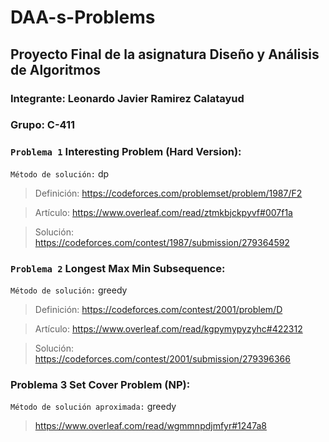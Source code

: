 # DAA-s-Problems
## Proyecto Final de la asignatura Diseño y Análisis de Algoritmos

### Integrante: Leonardo Javier Ramirez Calatayud
### Grupo: C-411

### `Problema 1` Interesting Problem (Hard Version):

`Método de solución:` dp
>Definición: https://codeforces.com/problemset/problem/1987/F2

>Artículo: https://www.overleaf.com/read/ztmkbjckpyvf#007f1a 

>Solución: https://codeforces.com/contest/1987/submission/279364592
### `Problema 2` Longest Max Min Subsequence:

`Método de solución:` greedy
>Definición: https://codeforces.com/contest/2001/problem/D

>Artículo: https://www.overleaf.com/read/kgpymypyzyhc#422312

>Solución: https://codeforces.com/contest/2001/submission/279396366
### Problema 3 Set Cover Problem (NP):

`Método de solución aproximada:` greedy
>https://www.overleaf.com/read/wgmmnpdjmfyr#1247a8

